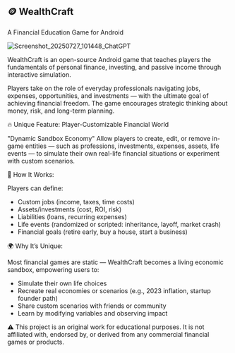 ## 🪙 WealthCraft
A Financial Education Game for Android

![Screenshot_20250727_101448_ChatGPT](https://github.com/user-attachments/assets/4cd7811f-24ae-426f-a307-477783ab5b64)

WealthCraft is an open-source Android game that teaches players the fundamentals of personal finance, investing, and passive income through interactive simulation.

Players take on the role of everyday professionals navigating jobs, expenses, opportunities, and investments — with the ultimate goal of achieving financial freedom. The game encourages strategic thinking about money, risk, and long-term planning.

🔥 Unique Feature: Player-Customizable Financial World

"Dynamic Sandbox Economy"
Allow players to create, edit, or remove in-game entities — such as professions, investments, expenses, assets, life events — to simulate their own real-life financial situations or experiment with custom scenarios.

🧩 How It Works:

Players can define:
- Custom jobs (income, taxes, time costs)
- Assets/investments (cost, ROI, risk)
- Liabilities (loans, recurring expenses)
- Life events (randomized or scripted: inheritance, layoff, market crash)
- Financial goals (retire early, buy a house, start a business)

🌍 Why It’s Unique:

Most financial games are static — WealthCraft becomes a living economic sandbox, empowering users to:
- Simulate their own life choices
- Recreate real economies or scenarios (e.g., 2023 inflation, startup founder path)
- Share custom scenarios with friends or community
- Learn by modifying variables and observing impact

⚠️ This project is an original work for educational purposes. It is not affiliated with, endorsed by, or derived from any commercial financial games or products.
